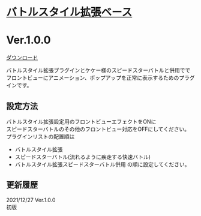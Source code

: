 # [バトルスタイル拡張ベース](https://raw.githubusercontent.com/nuun888/MZ/master/NUUN_BSEX_Animation_KK_SSBattle.js)
# Ver.1.0.0
[ダウンロード](https://raw.githubusercontent.com/nuun888/MZ/master/NUUN_BSEX_Animation_KK_SSBattle.js)

バトルスタイル拡張プラグインとケケー様のスピードスターバトルと併用ででフロントビューにアニメーション、ポップアップを正常に表示するためのプラグインです。

## 設定方法
バトルスタイル拡張設定用のフロントビューエフェクトをONに  
スピードスターバトルのその他のフロントビュー対応をOFFにしてください。  
プラグインリストの配置順は  
 * バトルスタイル拡張
 * スピードスターバトル(流れるように疾走する快速バトル)
 * バトルスタイル拡張スピードスターバトル併用
の順に設定してください。  

## 更新履歴
2021/12/27 Ver.1.0.0  
初版
